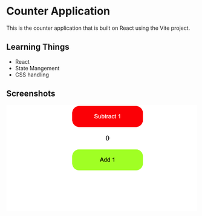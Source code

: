 # Counter Application

This is the counter application that is built on React using the Vite project.

## Learning Things

<ul>
<li>React </li>
<li>State Mangement </li>
<li>CSS handling  </li>
</ul>

## Screenshots

<img alt="Screentshot_1" src="./src/assets/screenshot_1.png">
